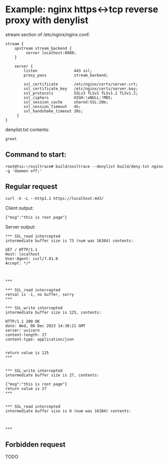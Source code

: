 # Example: nginx https<->tcp reverse proxy with denylist

stream section of /etc/nginx/nginx.conf:
```
stream {
    upstream stream_backend {
         server localhost:8080;
    }

    server {
        listen                443 ssl;
        proxy_pass            stream_backend;

        ssl_certificate       /etc/nginx/certs/server.crt;
        ssl_certificate_key   /etc/nginx/certs/server.key;
        ssl_protocols         SSLv3 TLSv1 TLSv1.1 TLSv1.2;
        ssl_ciphers           HIGH:!aNULL:!MD5;
        ssl_session_cache     shared:SSL:20m;
        ssl_session_timeout   4h;
        ssl_handshake_timeout 30s;
     }
}
```

denylist.txt contents:
```
greet
```

## Command to start:
```
root@tss:~/ossltrace# build/ossltrace --denylist build/deny.txt nginx -g 'daemon off;'
```

## Regular request
```
curl -k -L --http1.1 https://localhost:443/
```

Client output:
```
{"msg":"this is root page"}
```

Server output:
```
*** SSL_read intercepted
intermediate buffer size is 73 (num was 16384) contents: 

GET / HTTP/1.1
Host: localhost
User-Agent: curl/7.81.0
Accept: */*



***

*** SSL_read intercepted
retval is -1, no buffer, sorry
***

*** SSL_write intercepted
intermediate buffer size is 125, contents: 

HTTP/1.1 200 OK
date: Wed, 06 Dec 2023 14:30:21 GMT
server: uvicorn
content-length: 27
content-type: application/json


return value is 125
***


*** SSL_write intercepted
intermediate buffer size is 27, contents: 

{"msg":"this is root page"}
return value is 27
***


*** SSL_read intercepted
intermediate buffer size is 0 (num was 16384) contents: 



***
```

## Forbidden request
TODO

